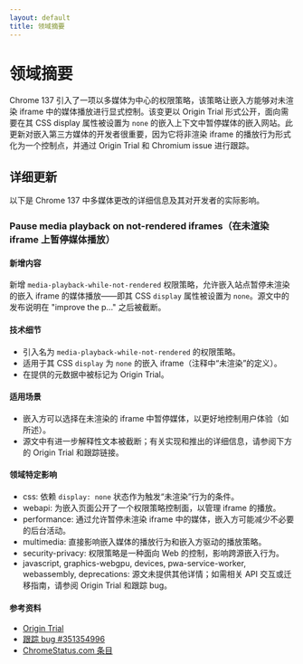 ```yaml
---
layout: default
title: 领域摘要
---
```


# 领域摘要

Chrome 137 引入了一项以多媒体为中心的权限策略，该策略让嵌入方能够对未渲染 iframe 中的媒体播放进行显式控制。该变更以 Origin Trial 形式公开，面向需要在其 CSS display 属性被设置为 `none` 的嵌入上下文中暂停媒体的嵌入网站。此更新对嵌入第三方媒体的开发者很重要，因为它将非渲染 iframe 的播放行为形式化为一个控制点，并通过 Origin Trial 和 Chromium issue 进行跟踪。

## 详细更新

以下是 Chrome 137 中多媒体更改的详细信息及其对开发者的实际影响。

### Pause media playback on not-rendered iframes（在未渲染 iframe 上暂停媒体播放）

#### 新增内容
新增 `media-playback-while-not-rendered` 权限策略，允许嵌入站点暂停未渲染的嵌入 iframe 的媒体播放——即其 CSS `display` 属性被设置为 `none`。源文中的发布说明在 "improve the p..." 之后被截断。

#### 技术细节
- 引入名为 `media-playback-while-not-rendered` 的权限策略。
- 适用于其 CSS `display` 为 `none` 的嵌入 iframe（注释中“未渲染”的定义）。
- 在提供的元数据中被标记为 Origin Trial。

#### 适用场景
- 嵌入方可以选择在未渲染的 iframe 中暂停媒体，以更好地控制用户体验（如所述）。
- 源文中有进一步解释性文本被截断；有关实现和推出的详细信息，请参阅下方的 Origin Trial 和跟踪链接。

#### 领域特定影响
- css: 依赖 `display: none` 状态作为触发“未渲染”行为的条件。
- webapi: 为嵌入页面公开了一个权限策略控制面，以管理 iframe 的播放。
- performance: 通过允许暂停未渲染 iframe 中的媒体，嵌入方可能减少不必要的后台活动。
- multimedia: 直接影响嵌入媒体的播放行为和嵌入方驱动的播放策略。
- security-privacy: 权限策略是一种面向 Web 的控制，影响跨源嵌入行为。
- javascript, graphics-webgpu, devices, pwa-service-worker, webassembly, deprecations: 源文未提供其他详情；如需相关 API 交互或迁移指南，请参阅 Origin Trial 和跟踪 bug。

#### 参考资料
- [Origin Trial](https://developer.chrome.com/origintrials/#/trials/active)
- [跟踪 bug #351354996](https://bugs.chromium.org/p/chromium/issues/detail?id=351354996)
- [ChromeStatus.com 条目](https://chromestatus.com/feature/5082854470868992)
